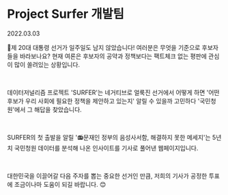 # Project Surfer 개발팀

2022.03.03

📑제 20대 대통령 선거가 일주일도 남지 않았습니다! 여러분은 무엇을 기준으로 후보자들을 바라보나요? 현재 여론은 후보자의 공약과 정책보다는 팩트체크 없는 평판에 관심이 많이 쏠려있는 상황입니다.

​

데이터저널리즘 프로젝트 'SURFER'는 네거티브로 얼룩진 선거에서 어떻게 하면 '어떤 후보가 우리 사회에 필요한 정책을 제안하고 있는지' 알릴 수 있을까 고민하다 '국민청원'에서 그 해답을 찾았습니다.

​

SURFER의 첫 출발을 알릴 '📻문재인 정부의 음성사서함, 해결하지 못한 메세지'는 5년치 국민청원 데이터를 분석해 나온 인사이트를 기사로 풀어낸 웹페이지입니다. 

​

대한민국을 이끌어갈 다음 주자를 뽑는 중요한 선거인 만큼, 저희의 기사가 공정한 투표에 조금이나마 도움이 되길 바랍니다. 😊

